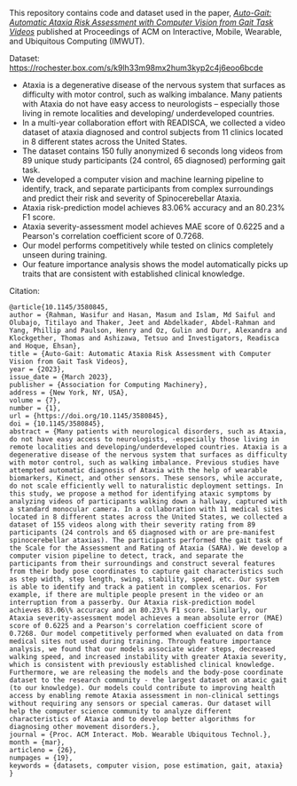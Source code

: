 This repository contains code and dataset used in the paper, [_Auto-Gait: Automatic Ataxia Risk Assessment with Computer Vision from Gait Task Videos_](https://dl.acm.org/doi/10.1145/3580845) published at Proceedings of ACM on Interactive, Mobile, Wearable, and Ubiquitous Computing (IMWUT).

Dataset: https://rochester.box.com/s/k9lh33m98mx2hum3kyp2c4j6eoo6bcde 

- Ataxia is a degenerative disease of the nervous system that surfaces as difficulty with motor control, such as walking imbalance. Many patients with Ataxia do not have easy access to neurologists – especially those living in remote localities and developing/ underdeveloped countries. 
- In a multi-year collaboration effort with READISCA, we collected a video dataset of ataxia diagnosed and control subjects from 11 clinics located in 8 different states across the United States.
- The dataset contains 150 fully anonymized 6 seconds long videos from 89 unique study participants (24 control, 65 diagnosed) performing gait task.
- We developed a computer vision and machine learning pipeline to identify, track, and separate participants from complex surroundings and predict their risk and severity of Spinocerebellar Ataxia.
- Ataxia risk-prediction model achieves 83.06% accuracy and an 80.23% F1 score. 
- Ataxia severity-assessment model achieves MAE score of 0.6225 and a Pearson's correlation coefficient score of 0.7268.
- Our model performs competitively while tested on clinics completely unseen during training.
- Our feature importance analysis shows the model automatically picks up traits that are consistent with established clinical knowledge.


Citation:

```
@article{10.1145/3580845,
author = {Rahman, Wasifur and Hasan, Masum and Islam, Md Saiful and Olubajo, Titilayo and Thaker, Jeet and Abdelkader, Abdel-Rahman and Yang, Phillip and Paulson, Henry and Oz, Gulin and Durr, Alexandra and Klockgether, Thomas and Ashizawa, Tetsuo and Investigators, Readisca and Hoque, Ehsan},
title = {Auto-Gait: Automatic Ataxia Risk Assessment with Computer Vision from Gait Task Videos},
year = {2023},
issue_date = {March 2023},
publisher = {Association for Computing Machinery},
address = {New York, NY, USA},
volume = {7},
number = {1},
url = {https://doi.org/10.1145/3580845},
doi = {10.1145/3580845},
abstract = {Many patients with neurological disorders, such as Ataxia, do not have easy access to neurologists, -especially those living in remote localities and developing/underdeveloped countries. Ataxia is a degenerative disease of the nervous system that surfaces as difficulty with motor control, such as walking imbalance. Previous studies have attempted automatic diagnosis of Ataxia with the help of wearable biomarkers, Kinect, and other sensors. These sensors, while accurate, do not scale efficiently well to naturalistic deployment settings. In this study, we propose a method for identifying ataxic symptoms by analyzing videos of participants walking down a hallway, captured with a standard monocular camera. In a collaboration with 11 medical sites located in 8 different states across the United States, we collected a dataset of 155 videos along with their severity rating from 89 participants (24 controls and 65 diagnosed with or are pre-manifest spinocerebellar ataxias). The participants performed the gait task of the Scale for the Assessment and Rating of Ataxia (SARA). We develop a computer vision pipeline to detect, track, and separate the participants from their surroundings and construct several features from their body pose coordinates to capture gait characteristics such as step width, step length, swing, stability, speed, etc. Our system is able to identify and track a patient in complex scenarios. For example, if there are multiple people present in the video or an interruption from a passerby. Our Ataxia risk-prediction model achieves 83.06\% accuracy and an 80.23\% F1 score. Similarly, our Ataxia severity-assessment model achieves a mean absolute error (MAE) score of 0.6225 and a Pearson's correlation coefficient score of 0.7268. Our model competitively performed when evaluated on data from medical sites not used during training. Through feature importance analysis, we found that our models associate wider steps, decreased walking speed, and increased instability with greater Ataxia severity, which is consistent with previously established clinical knowledge. Furthermore, we are releasing the models and the body-pose coordinate dataset to the research community - the largest dataset on ataxic gait (to our knowledge). Our models could contribute to improving health access by enabling remote Ataxia assessment in non-clinical settings without requiring any sensors or special cameras. Our dataset will help the computer science community to analyze different characteristics of Ataxia and to develop better algorithms for diagnosing other movement disorders.},
journal = {Proc. ACM Interact. Mob. Wearable Ubiquitous Technol.},
month = {mar},
articleno = {26},
numpages = {19},
keywords = {datasets, computer vision, pose estimation, gait, ataxia}
}
```
